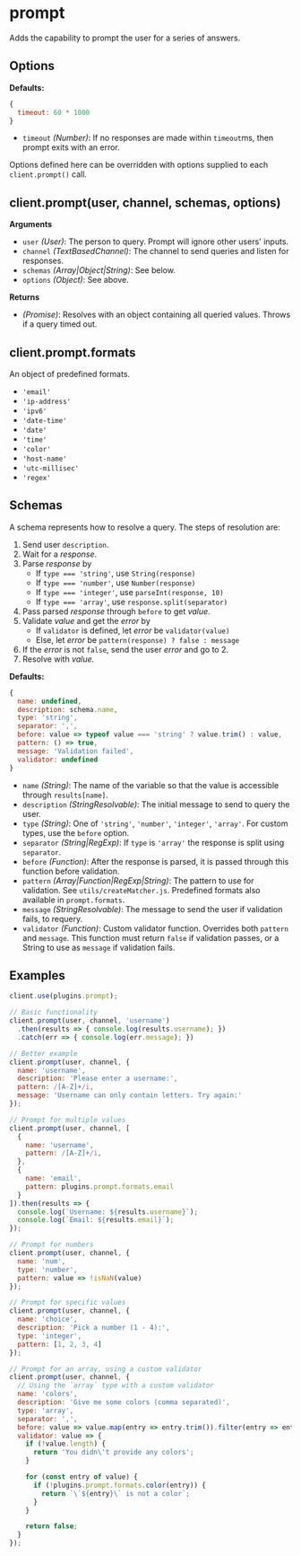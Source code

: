 # prompt

Adds the capability to prompt the user for a series of answers.

## Options

**Defaults:**
```js
{
  timeout: 60 * 1000
}
```

 - `timeout` *(Number)*: If no responses are made within `timeout`ms, then
    prompt exits with an error.

Options defined here can be overridden with options supplied to each
`client.prompt()` call.

## client.prompt(user, channel, schemas, options)

**Arguments**

 - `user` *(User)*: The person to query. Prompt will ignore other users' inputs.
 - `channel` *(TextBasedChannel)*: The channel to send queries and listen for
    responses.
 - `schemas` *(Array|Object|String)*: See below.
 - `options` *(Object)*: See above.

**Returns**

 - *(Promise)*: Resolves with an object containing all queried values. Throws if
    a query timed out.

## client.prompt.formats

An object of predefined formats.

 - `'email'`
 - `'ip-address'`
 - `'ipv6'`
 - `'date-time'`
 - `'date'`
 - `'time'`
 - `'color'`
 - `'host-name'`
 - `'utc-millisec'`
 - `'regex'`

## Schemas

A schema represents how to resolve a query. The steps of resolution are:

 1. Send user `description`.
 2. Wait for a *response*.
 3. Parse *response* by
    - If `type === 'string'`, use `String(response)`
    - If `type === 'number'`, use `Number(response)`
    - If `type === 'integer'`, use `parseInt(response, 10)`
    - If `type === 'array'`, use `response.split(separator)`
 4. Pass parsed *response* through `before` to get *value*.
 5. Validate *value* and get the *error* by
    - If `validator` is defined, let *error* be `validator(value)`
    - Else, let *error* be `pattern(response) ? false : message`
 6. If the *error* is not `false`, send the user *error* and go to 2.
 7. Resolve with *value*.

**Defaults:**
```js
{
  name: undefined,
  description: schema.name,
  type: 'string',
  separator: ',',
  before: value => typeof value === 'string' ? value.trim() : value,
  pattern: () => true,
  message: 'Validation failed',
  validator: undefined
}
```

 - `name` *(String)*: The name of the variable so that the value is accessible
    through `results[name]`.
 - `description` *(StringResolvable)*: The initial message to send to query the
    user.
 - `type` *(String)*: One of `'string'`, `'number'`, `'integer'`, `'array'`. For
    custom types, use the `before` option.
 - `separator` *(String|RegExp)*: If `type` is `'array'` the response is split
    using `separator`.
 - `before` *(Function)*: After the response is parsed, it is passed through
    this function before validation.
 - `pattern` *(Array|Function|RegExp|String)*: The pattern to use for
    validation. See `utils/createMatcher.js`. Predefined formats also available
    in `prompt.formats`.
 - `message` *(StringResolvable)*: The message to send the user if validation
    fails, to requery.
 - `validator` *(Function)*: Custom validator function. Overrides both `pattern`
    and `message`. This function must return `false` if validation passes, or a
    String to use as `message` if validation fails.

## Examples

```js
client.use(plugins.prompt);

// Basic functionality
client.prompt(user, channel, 'username')
  .then(results => { console.log(results.username); })
  .catch(err => { console.log(err.message); })

// Better example
client.prompt(user, channel, {
  name: 'username',
  description: 'Please enter a username:',
  pattern: /[A-Z]+/i,
  message: 'Username can only contain letters. Try again:'
});

// Prompt for multiple values
client.prompt(user, channel, [
  {
    name: 'username',
    pattern: /[A-Z]+/i,
  },
  {
    name: 'email',
    pattern: plugins.prompt.formats.email
  }
]).then(results => {
  console.log(`Username: ${results.username}`);
  console.log(`Email: ${results.email}`);
});

// Prompt for numbers
client.prompt(user, channel, {
  name: 'num',
  type: 'number',
  pattern: value => !isNaN(value)
});

// Prompt for specific values
client.prompt(user, channel, {
  name: 'choice',
  description: 'Pick a number (1 - 4):',
  type: 'integer',
  pattern: [1, 2, 3, 4]
});

// Prompt for an array, using a custom validator
client.prompt(user, channel, {
  // Using the `array` type with a custom validator
  name: 'colors',
  description: 'Give me some colors (comma separated)',
  type: 'array',
  separator: ',',
  before: value => value.map(entry => entry.trim()).filter(entry => entry),
  validator: value => {
    if (!value.length) {
      return 'You didn\'t provide any colors';
    }

    for (const entry of value) {
      if (!plugins.prompt.formats.color(entry)) {
        return `\`${entry}\` is not a color`;
      }
    }

    return false;
  }
});
```
